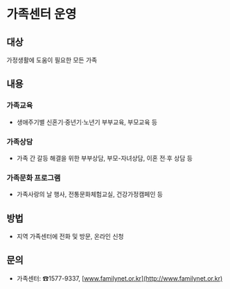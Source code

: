 # 가족센터 운영

## 대상
가정생활에 도움이 필요한 모든 가족

## 내용

### 가족교육
- 생애주기별 신혼기·중년기·노년기 부부교육, 부모교육 등

### 가족상담
- 가족 간 갈등 해결을 위한 부부상담, 부모-자녀상담, 이혼 전∙후 상담 등

### 가족문화 프로그램
- 가족사랑의 날 행사, 전통문화체험교실, 건강가정캠페인 등

## 방법
- 지역 가족센터에 전화 및 방문, 온라인 신청

## 문의
- 가족센터: ☎1577-9337, [www.familynet.or.kr](http://www.familynet.or.kr)
